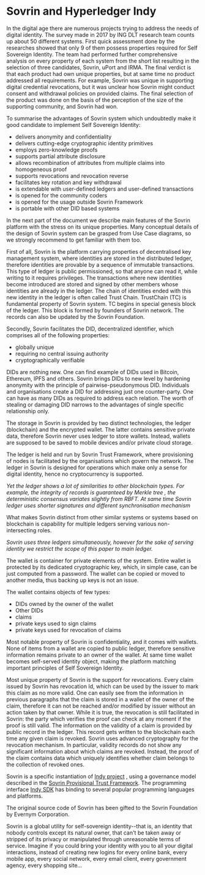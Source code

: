 # Sovrin and Hyperledger Indy

In the digital age there are numerous projects trying to address the needs of digital identity. The survey made in 2017 by ING DLT research team counts up about 50 different systems. First quick assessment done by the researches showed that only 9 of them possess properties required for Self Sovereign Identity. The team had performed further comprehensive analysis on every property of each system from the short list resulting in the selection of three candidates, Sovrin, uPort and IRMA. The final verdict is that each product had own unique properties, but at same time no product addressed all requirements. For example, Sovrin was unique in supporting digital credential revocations, but it was unclear how Sovrin might conduct consent and withdrawal policies on provided claims.
The final selection of the product was done on the basis of the perception of the size of the supporting community, and Sovrin had won.   


To summarise the advantages of Sovrin system which undoubtedly make it good candidate to implement Self Sovereign Identity:

- delivers anonymity and confidentiality
- delivers cutting-edge cryptographic identity primitives
- employs zero-knowledge proofs
- supports partial attribute disclosure
- allows recombination of attributes from multiple claims into homogeneous proof
- supports revocations and revocation reverse
- facilitates key rotation and key withdrawal
- is extendable with user-defined ledgers and user-defined transactions
- is opened for the community coders
- is opened for the usage outside Sovrin Framework
- is portable with other DID based systems




In the next part of the document we describe main features of the Sovrin platform with the stress on its unique properties. Many conceptual details of the design of Sovrin system can be grasped from Use Case diagrams, so we strongly recommend to get familiar with them too.


First of all, Sovrin is the platform carrying properties of decentralised key management system, where identities are stored in the distributed ledger, therefore identities are provable by a sequence of immutable transactions. This type of ledger is public permissioned, so that anyone can read it, while writing to it requires privileges. The transactions where new identities become introduced are stored and signed by other members whose identities are already in the ledger. The chain of identities ended with this new identity in the ledger is often called Trust Chain. TrustChain (TC) is fundamental property of Sovrin system. TC begins in special genesis block of the ledger. This block is formed by founders of Sovrin network. The records can also be updated by the Sovrin Foundation.


Secondly, Sovrin facilitates the DID, decentralized identifier, which comprises all of the following properties:

- globally unique
- requiring no central issuing authority
- cryptographically verifiable

DIDs are nothing new. One can find example of DIDs used in Bitcoin, Ethereum, IPFS and others. Sovrin brings DIDs to new level by hardening anonymity with the principle of pairwise-pseudonymous DID. Individuals and organisations create a DID for addressing just one counter-party. One can have as many DIDs as required to address each relation. The worth of stealing or damaging DID narrows to the advantages of single specific relationship only.

The storage in Sovrin is provided by two distinct technologies, the ledger (blockchain) and the encrypted wallet. The latter contains sensitive private data, therefore Sovrin never uses ledger to store wallets. Instead, wallets are supposed to be saved to mobile devices and/or private cloud storage.  

The ledger is held and run by Sovrin Trust Framework, where provisioning of nodes is facilitated by the organisations which govern the network. The ledger in Sovrin is designed for operations which make only a sense for digital identity, hence no cryptocurrency is supported.

_Yet the ledger shows a lot of similarities to other blockchain types. For example, the integrity of records is guaranteed by Merkle tree , the deterministic consensus variates slightly from  RBFT. At same time Sovrin ledger uses shorter signatures and different synchronisation mechanism_

What makes Sovrin distinct from other similar systems or systems based on blockchain  is capability for multiple ledgers serving various non-intersecting roles.

_Sovrin uses three ledgers simultaneously, however for the sake of serving identity we restrict the scope of this paper to main ledger._

The wallet is container for private elements of the system. Entire wallet is protected by its dedicated cryptographic key, which, in simple case, can be just computed from a password. The wallet can be copied or moved to another media, thus backing up keys is not an issue.


The wallet contains objects of few types:

- DIDs owned by the owner of the wallet
- Other DIDs
- claims
- private keys used to sign claims
- private keys used for revocation of claims

Most notable property of Sovrin is confidentiality, and it comes with wallets. None of items from a wallet are  copied to public ledger, therefore sensitive information remains private to an owner of the wallet. At same time wallet becomes self-served identity object, making the platform matching important principles of Self Sovereign Identity.

Most unique property of Sovrin is the support for revocations. Every claim issued by Sovrin has revocation Id, which can be used by the issuer to mark this claim as no more valid. One can easily see from the information in previous paragraphs that the claim is stored in a wallet of the owner of the claim, therefore it can not be reached and/or modified by issuer without an action taken by that owner. While it is true, the revocation is still facilitated in Sovrin: the party which verifies the proof can check at any moment if the proof is still valid. The information on the validity of a claim is provided by public record in the ledger. This record gets written to the blockchain each time any given claim is revoked. Sovrin uses advanced cryptography for the revocation mechanism. In particular, validity records do not show any significant information about which claims are revoked. Instead, the proof of the claim contains data which uniquely identifies whether claim belongs to the collection of revoked ones.  



Sovrin is a specific instantiation of [Indy project](https://github.com/hyperledger/indy-node) , using a governance model described in the [Sovrin Provisional Trust Framework](http://bit.ly/svrn-ptrustfw). The  programming interface [Indy SDK](https://github.com/hyperledger/indy-sdk) has binding to several popular programming languages and platforms.


The original source code of Sovrin has been gifted to the Sovrin Foundation by Evernym Corporation.


Sovrin is a global utility for self-sovereign identity--that is, an identity that nobody controls except its natural owner, that can't be taken away or stripped of its privacy or manipulated through unreasonable terms of service. Imagine if you could bring your identity with you to all your digital interactions, instead of creating new logins for every online bank, every mobile app, every social network, every email client, every government agency, every shopping site...
